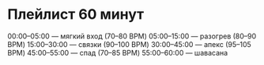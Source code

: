 # Плейлист 60 минут
00:00–05:00 — мягкий вход (70–80 BPM)
05:00–15:00 — разогрев (80–90 BPM)
15:00–30:00 — связки (90–100 BPM)
30:00–45:00 — апекс (95–105 BPM)
45:00–55:00 — спад (70–85 BPM)
55:00–60:00 — шавасана
